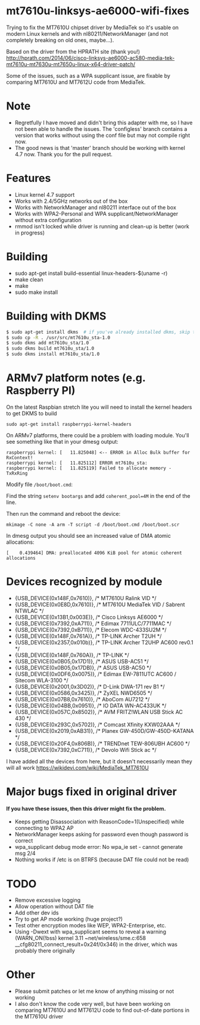 # mt7610u-linksys-ae6000-wifi-fixes
Trying to fix the MT7610U chipset driver by MediaTek so it's usable on modern Linux kernels and with nl80211/NetworkManager (and not completely breaking on old ones, maybe...).

Based on the driver from the HPRATH site (thank you!)
http://hprath.com/2014/06/cisco-linksys-ae6000-ac580-media-tek-mt7610u-mt7630u-mt7650u-linux-x64-driver-patch/

Some of the issues, such as a WPA supplicant issue, are fixable by comparing MT7610U and MT7612U code from MediaTek.

# Note
- Regretfully I have moved and didn't bring this adapter with me, so I have not been able to handle the issues. The 'configless' branch contains a version that works without using the conf file but may not compile right now.
- The good news is that 'master' branch should be working with kernel 4.7 now. Thank you for the pull request.

# Features
- Linux kernel 4.7 support
- Works with 2.4/5GHz networks out of the box
- Works with NetworkManager and nl80211 interface out of the box
- Works with WPA2-Personal and WPA supplicant/NetworkManager without extra configuration
- rmmod isn't locked while driver is running and clean-up is better (work in progress)

# Building
- sudo apt-get install build-essential linux-headers-$(uname -r)
- make clean
- make
- sudo make install

# Building with DKMS
```bash
$ sudo apt-get install dkms  # if you've already installed dkms, skip this step.
$ sudo cp -R . /usr/src/mt7610u_sta-1.0
$ sudo dkms add mt7610u_sta/1.0
$ sudo dkms build mt7610u_sta/1.0
$ sudo dkms install mt7610u_sta/1.0
```

# ARMv7 platform notes (e.g. Raspberry PI)

On the latest Raspbian stretch lite you will need to install the kernel headers to get DKMS to build

```
sudo apt-get install raspberrypi-kernel-headers
```

On ARMv7 platforms, there could be a problem with loading module. You'll see something like that in your dmesg output:

```
raspberrypi kernel: [   11.825048] <-- ERROR in Alloc Bulk buffer for RxContext!
raspberrypi kernel: [   11.825112] ERROR mt7610u_sta:
raspberrypi kernel: [   11.825119] Failed to allocate memory - TxRxRing
```

Modify file `/boot/boot.cmd`:

Find the string `setenv bootargs` and add `coherent_pool=4M` in the end of the line.

Then run the command and reboot the device:

```
mkimage -C none -A arm -T script -d /boot/boot.cmd /boot/boot.scr
```

In dmesg output you should see an increased value of DMA atomic allocations:

```
[    0.439464] DMA: preallocated 4096 KiB pool for atomic coherent allocations
```

# Devices recognized by module
- {USB_DEVICE(0x148F,0x7610)}, /* MT7610U Ralink VID */
- {USB_DEVICE(0x0E8D,0x7610)}, /* MT7610U MediaTek VID / Sabrent NTWLAC */
- {USB_DEVICE(0x13B1,0x003E)}, /* Cisco Linksys AE6000 */
- {USB_DEVICE(0x7392,0xA711)}, /* Edimax 7711ULC/7711MAC */
- {USB_DEVICE(0x7392,0xB711)}, /* Elecom WDC-433SU2M */
- {USB_DEVICE(0x148F,0x761A)}, /* TP-LINK Archer T2UH */
- {USB_DEVICE(0x2357,0x010b)}, /* TP-LINK Archer T2UHP AC600 rev0.1 */
- {USB_DEVICE(0x148F,0x760A)}, /* TP-LINK */
- {USB_DEVICE(0x0B05,0x17D1)}, /* ASUS USB-AC51 */
- {USB_DEVICE(0x0B05,0x17DB)}, /* ASUS USB-AC50 */
- {USB_DEVICE(0x0DF6,0x0075)}, /* Edimax EW-7811UTC AC600 / Sitecom WLA-3100 */
- {USB_DEVICE(0x2001,0x3D02)}, /* D-Link DWA-171 rev B1 */
- {USB_DEVICE(0x0586,0x3425)}, /* ZyXEL NWD6505 */
- {USB_DEVICE(0x07B8,0x7610)}, /* AboCom AU7212 */
- {USB_DEVICE(0x04BB,0x0951)}, /* IO DATA WN-AC433UK */
- {USB_DEVICE(0x057C,0x8502)}, /* AVM FRITZ!WLAN USB Stick AC 430 */
- {USB_DEVICE(0x293C,0x5702)}, /* Comcast Xfinity KXW02AAA */
- {USB_DEVICE(0x2019,0xAB31)}, /* Planex GW-450D/GW-450D-KATANA */
- {USB_DEVICE(0x20F4,0x806B)}, /* TRENDnet TEW-806UBH AC600 */
- {USB_DEVICE(0x7392,0xC711)}, /* Devolo Wifi Stick ac */

I have added all the devices from here, but it doesn't necessarily mean they will all work
https://wikidevi.com/wiki/MediaTek_MT7610U

# Major bugs fixed in original driver
#### If you have these issues, then this driver might fix the problem.
- Keeps getting Disassociation with ReasonCode=1(Unspecified) while connecting to WPA2 AP
- NetworkManager keeps asking for password even though password is correct
- wpa_supplicant debug mode error:  No wpa_ie set - cannot generate msg 2/4
- Nothing works if /etc is on BTRFS (because DAT file could not be read)

# TODO
- Remove excessive logging
- Allow operation without DAT file
- Add other dev ids
- Try to get AP mode working (huge project?)
- Test other encryption modes like WEP, WPA2-Enterprise, etc.
- Using -Dwext with wpa_supplicant seems to reveal a warning (WARN_ON(!bss) kernel 3.11 ~net/wireless/sme.c:658 __cfg80211_connect_result+0x24f/0x346) in the driver, which was probably there originally

# Other
- Please submit patches or let me know of anything missing or not working
- I also don't know the code very well, but have been working on comparing MT7610U and MT7612U code to find out-of-date portions in the MT7610U driver
